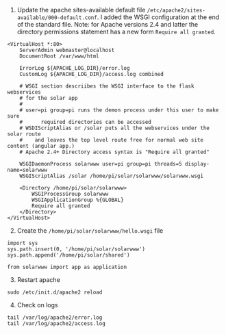 1. Update the apache sites-available default file `/etc/apache2/sites-available/000-default.conf`. I added the WSGI configuration at the end of the
   standard file. Note: for Apache versions 2.4 and latter the directory permissions statement has a new form `Require all granted`.

```
<VirtualHost *:80>
	ServerAdmin webmaster@localhost
	DocumentRoot /var/www/html

	ErrorLog ${APACHE_LOG_DIR}/error.log
	CustomLog ${APACHE_LOG_DIR}/access.log combined

	# WSGI section descriibes the WSGI interface to the flask webservices
	# for the solar app
	#
	# user=pi group=pi runs the demon process under this user to make sure
	#      required directories can be accessed
	# WSDIScriptAlias or /solar puts all the webservices under the solar route
	#    and leaves the top level route free for normal web site content (angular app.)
	# Apache 2.4+ Directory access syntax is "Require all granted"

	WSGIDaemonProcess solarwww user=pi group=pi threads=5 display-name=solarwww
	WSGIScriptAlias /solar /home/pi/solar/solarwww/solarwww.wsgi

	<Directory /home/pi/solar/solarwww>
		WSGIProcessGroup solarwww
		WSGIApplicationGroup %{GLOBAL}
		Require all granted
	</Directory>
</VirtualHost>
```

2. Create the `/home/pi/solar/solarwww/hello.wsgi` file

```
import sys
sys.path.insert(0, '/home/pi/solar/solarwww')
sys.path.append('/home/pi/solar/shared')

from solarwww import app as application
```

3. Restart apache

```
sudo /etc/init.d/apache2 reload
```

4. Check on logs

```
tail /var/log/apache2/error.log
tail /var/log/apache2/access.log
```
